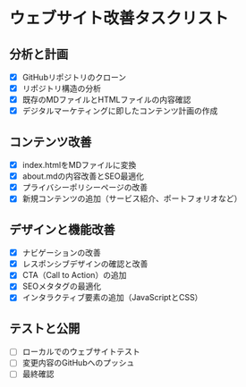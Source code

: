 # ウェブサイト改善タスクリスト

## 分析と計画
- [x] GitHubリポジトリのクローン
- [x] リポジトリ構造の分析
- [x] 既存のMDファイルとHTMLファイルの内容確認
- [x] デジタルマーケティングに即したコンテンツ計画の作成

## コンテンツ改善
- [x] index.htmlをMDファイルに変換
- [x] about.mdの内容改善とSEO最適化
- [x] プライバシーポリシーページの改善
- [x] 新規コンテンツの追加（サービス紹介、ポートフォリオなど）

## デザインと機能改善
- [x] ナビゲーションの改善
- [x] レスポンシブデザインの確認と改善
- [x] CTA（Call to Action）の追加
- [x] SEOメタタグの最適化
- [x] インタラクティブ要素の追加（JavaScriptとCSS）

## テストと公開
- [ ] ローカルでのウェブサイトテスト
- [ ] 変更内容のGitHubへのプッシュ
- [ ] 最終確認
